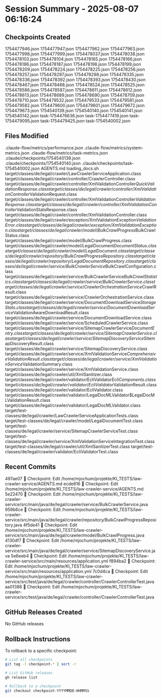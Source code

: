# Session Summary - 2025-08-07 06:16:24

## Checkpoints Created
1754477946.json
1754477947.json
1754477962.json
1754477963.json
1754477998.json
1754477999.json
1754478037.json
1754478038.json
1754478103.json
1754478104.json
1754478165.json
1754478166.json
1754478186.json
1754478187.json
1754478198.json
1754478199.json
1754478209.json
1754478224.json
1754478225.json
1754478256.json
1754478257.json
1754478297.json
1754478298.json
1754478335.json
1754478336.json
1754478392.json
1754478393.json
1754478430.json
1754478467.json
1754478468.json
1754478524.json
1754478525.json
1754478586.json
1754478587.json
1754478611.json
1754478612.json
1754478613.json
1754478689.json
1754478690.json
1754478709.json
1754478710.json
1754479532.json
1754479533.json
1754479581.json
1754479582.json
1754479600.json
1754479601.json
1754479672.json
1754479673.json
1754540139.json
1754540140.json
1754540141.json
1754540142.json
task-1754476636.json
task-1754477419.json
task-1754479095.json
task-1754479425.json
task-1754540002.json

## Files Modified
.claude-flow/metrics/performance.json
.claude-flow/metrics/system-metrics.json
.claude-flow/metrics/task-metrics.json
.claude/checkpoints/1754540139.json
.claude/checkpoints/1754540140.json
.claude/checkpoints/task-1754540002.json
AGENTS.md
loading_docs.sh
target/classes/de/legal/crawler/LawCrawlerServiceApplication.class
target/classes/de/legal/crawler/controller/CrawlerController.class
target/classes/de/legal/crawler/controller/XmlValidationController$QuickValidationResponse.class
target/classes/de/legal/crawler/controller/XmlValidationController$ValidationRequest.class
target/classes/de/legal/crawler/controller/XmlValidationController$ValidationResponse.class
target/classes/de/legal/crawler/controller/XmlValidationController$ValidationStatsResponse.class
target/classes/de/legal/crawler/controller/XmlValidationController.class
target/classes/de/legal/crawler/exception/XmlValidationException$ValidationError.class
target/classes/de/legal/crawler/exception/XmlValidationException.class
target/classes/de/legal/crawler/model/BulkCrawlProgress$BulkCrawlStatus.class
target/classes/de/legal/crawler/model/BulkCrawlProgress.class
target/classes/de/legal/crawler/model/LegalDocument$DocumentStatus.class
target/classes/de/legal/crawler/model/LegalDocument.class
target/classes/de/legal/crawler/repository/BulkCrawlProgressRepository.class
target/classes/de/legal/crawler/repository/LegalDocumentRepository.class
target/classes/de/legal/crawler/service/BulkCrawlerService$BulkCrawlConfiguration.class
target/classes/de/legal/crawler/service/BulkCrawlerService$BulkCrawlStatistics.class
target/classes/de/legal/crawler/service/BulkCrawlerService.class
target/classes/de/legal/crawler/service/CrawlerOrchestrationService$CrawlResult.class
target/classes/de/legal/crawler/service/CrawlerOrchestrationService.class
target/classes/de/legal/crawler/service/DocumentDownloadService$StorageStats.class
target/classes/de/legal/crawler/service/DocumentDownloadService$ValidationAwareDownloadResult.class
target/classes/de/legal/crawler/service/DocumentDownloadService.class
target/classes/de/legal/crawler/service/ScheduledCrawlerService.class
target/classes/de/legal/crawler/service/SitemapCrawlerService$DocumentEntry.class
target/classes/de/legal/crawler/service/SitemapCrawlerService.class
target/classes/de/legal/crawler/service/SitemapDiscoveryService$SitemapDiscoveryResult.class
target/classes/de/legal/crawler/service/SitemapDiscoveryService.class
target/classes/de/legal/crawler/service/XmlValidationService$ComprehensiveValidationResult.class
target/classes/de/legal/crawler/service/XmlValidationService$ValidationSummary.class
target/classes/de/legal/crawler/service/XmlValidationService.class
target/classes/de/legal/crawler/util/XmlSanitizer.class
target/classes/de/legal/crawler/validator/EcliValidator$EcliComponents.class
target/classes/de/legal/crawler/validator/EcliValidator$ValidationResult.class
target/classes/de/legal/crawler/validator/EcliValidator.class
target/classes/de/legal/crawler/validator/LegalDocMLValidator$LegalDocMLValidationResult.class
target/classes/de/legal/crawler/validator/LegalDocMLValidator.class
target/test-classes/de/legal/crawler/LawCrawlerServiceApplicationTests.class
target/test-classes/de/legal/crawler/model/LegalDocumentTest.class
target/test-classes/de/legal/crawler/service/SitemapCrawlerServiceTest.class
target/test-classes/de/legal/crawler/service/XmlValidationServiceIntegrationTest.class
target/test-classes/de/legal/crawler/util/XmlSanitizerTest.class
target/test-classes/de/legal/crawler/validator/EcliValidatorTest.class

## Recent Commits
497ae07 🔖 Checkpoint: Edit /home/mjochum/projekte/KI_TESTS/law-crawler-service/AGENTS.md
ecde816 🔖 Checkpoint: Edit /home/mjochum/projekte/KI_TESTS/law-crawler-service/AGENTS.md
5e22470 🔖 Checkpoint: Edit /home/mjochum/projekte/KI_TESTS/law-crawler-service/src/main/java/de/legal/crawler/service/BulkCrawlerService.java
959b6ce 🔖 Checkpoint: Edit /home/mjochum/projekte/KI_TESTS/law-crawler-service/src/main/java/de/legal/crawler/repository/BulkCrawlProgressRepository.java
4f5de41 🔖 Checkpoint: Edit /home/mjochum/projekte/KI_TESTS/law-crawler-service/src/main/java/de/legal/crawler/model/BulkCrawlProgress.java
4130df7 🔖 Checkpoint: Edit /home/mjochum/projekte/KI_TESTS/law-crawler-service/src/main/java/de/legal/crawler/service/SitemapDiscoveryService.java
5e6eeb4 🔖 Checkpoint: Edit /home/mjochum/projekte/KI_TESTS/law-crawler-service/src/main/resources/application.yml
f894ba2 🔖 Checkpoint: Edit /home/mjochum/projekte/KI_TESTS/law-crawler-service/src/main/resources/application.yml
7c0d4ca 🔖 Checkpoint: Edit /home/mjochum/projekte/KI_TESTS/law-crawler-service/src/test/java/de/legal/crawler/controller/CrawlerControllerTest.java
aa01388 🔖 Checkpoint: Edit /home/mjochum/projekte/KI_TESTS/law-crawler-service/src/test/java/de/legal/crawler/controller/CrawlerControllerTest.java

## GitHub Releases Created
No GitHub releases

## Rollback Instructions
To rollback to a specific checkpoint:
```bash
# List all checkpoints
git tag -l checkpoint-* | sort -r

# List GitHub releases
gh release list

# Rollback to a checkpoint
git checkout checkpoint-YYYYMMDD-HHMMSS
```
